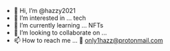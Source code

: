 - 👋 Hi, I’m @hazzy2021
- 👀 I’m interested in ... tech
- 🌱 I’m currently learning ... NFTs
- 💞️ I’m looking to collaborate on ...
- 📫 How to reach me ... :email: only1hazz@protonmail.com

<!---
hazzy2021/hazzy2021 is a ✨ special ✨ repository because its `README.md` (this file) appears on your GitHub profile.
You can click the Preview link to take a look at your changes.
--->
